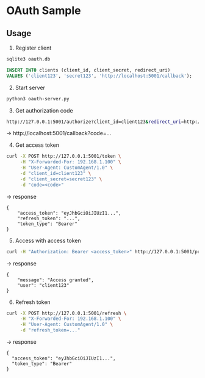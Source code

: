 # OAuth Sample
## Usage
1. Register client
```sh
sqlite3 oauth.db
```
```sql
INSERT INTO clients (client_id, client_secret, redirect_uri)
VALUES ('client123', 'secret123', 'http://localhost:5001/callback');
```

2. Start server
```sh
python3 oauth-server.py
```

3. Get authorization code
```sh
http://127.0.0.1:5001/authorize?client_id=client123&redirect_uri=http://localhost:5001/callback
```
-> http://localhost:5001/callback?code=...

4. Get access token
```sh
curl -X POST http://127.0.0.1:5001/token \
     -H "X-Forwarded-For: 192.168.1.100" \
     -H "User-Agent: CustomAgent/1.0" \
     -d "client_id=client123" \
     -d "client_secret=secret123" \
     -d "code=<code>"
```
-> response
```
{
    "access_token": "eyJhbGciOiJIUzI1...",
    "refresh_token": "...",
    "token_type": "Bearer"
}
```
5. Access with access token
```sh
curl -H "Authorization: Bearer <access_token>" http://127.0.0.1:5001/protected
```
-> response
```
{
    "message": "Access granted",
    "user": "client123"
}
```
6. Refresh token
```sh
curl -X POST http://127.0.0.1:5001/refresh \
     -H "X-Forwarded-For: 192.168.1.100" \
     -H "User-Agent: CustomAgent/1.0" \
     -d "refresh_token=..."
```
-> response
```
{
  "access_token": "eyJhbGciOiJIUzI1...",
  "token_type": "Bearer"
}
```